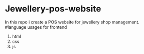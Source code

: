 # Jewellery-pos-website
In this repo i create a POS website for jewellery shop management.
#language usages for frontend
1. html
2. css
3. js
